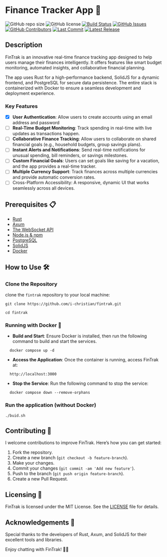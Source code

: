 # Finance Tracker App 🚀

![GitHub repo size](https://img.shields.io/github/repo-size/i-christian/fintrak?style=flat-square)
![GitHub license](https://img.shields.io/github/license/i-christian/fintrak?style=flat-square)
[![Build Status](https://github.com/i-christian/fintrak/actions/workflows/tests.yml/badge.svg)](https://github.com/i-christian/fintrak/actions/workflows/tests.yml)
[![GitHub Issues](https://img.shields.io/github/issues/i-christian/fintrak)](https://github.com/i-christian/fintrak/issues)
[![GitHub Contributors](https://img.shields.io/github/contributors/i-christian/fintrak)](https://github.com/i-christian/fintrak/graphs/contributors)
[![Last Commit](https://img.shields.io/github/last-commit/i-christian/fintrak)](https://github.com/i-christian/fintrak/commits/main)
[![Latest Release](https://img.shields.io/github/v/release/i-christian/fintrak?include_prereleases)](https://github.com/i-christian/fintrak/releases)


## Description

FinTrak is an innovative real-time finance tracking app designed to help users manage their finances intelligently. It offers features like smart budget monitoring, automated insights, and collaborative financial planning. 

The app uses Rust for a high-performance backend, SolidJS for a dynamic frontend, and PostgreSQL for secure data persistence. The entire stack is containerized with Docker to ensure a seamless development and deployment experience.

### Key Features
- [x] **User Authentication**: Allow users to create accounts using an email address and password
- [ ] **Real-Time Budget Monitoring**: Track spending in real-time with live updates as transactions happen.
- [ ] **Collaborative Finance Tracking**: Allow users to collaborate on shared financial goals (e.g., household budgets, group savings plans).
- [ ] **Instant Alerts and Notifications**: Send real-time notifications for unusual spending, bill reminders, or savings milestones.
- [ ] **Custom Financial Goals**: Users can set goals like saving for a vacation, and the app provides a real-time tracker.
- [ ] **Multiple Currency Support**: Track finances across multiple currencies and provide automatic conversion rates.
- [ ] Cross-Platform Accessibility: A responsive, dynamic UI that works seamlessly across all devices.

## Prerequisites 📋
- [Rust](https://www.rust-lang.org/)
- [Axum](https://docs.rs/axum/latest/axum/)
- [The WebSocket API](https://developer.mozilla.org/en-US/docs/Web/API/WebSockets_API)
- [Node.js & npm](https://nodejs.org/)
- [PostgreSQL](https://www.postgresql.org/)
- [SolidJS](https://docs.solidjs.com/)
- [Docker](https://www.docker.com/)

## How to Use 🛠️

### Clone the Repository
clone the `fintrak` repository to your local machine:
```
git clone https://github.com/i-christian/fintrak.git

cd fintrak
```

### Running with Docker 🐳
- **Build and Start**: Ensure Docker is installed, then run the following command to build and start the services.
```
  docker compose up -d
```

- **Access the Application**: Once the container is running, access FinTrak at:
```
  http://localhost:3000
```
- **Stop the Service**: Run the following command to stop the service:
```
  docker compose down --remove-orphans
```

### Run the application (without Docker)
```
./buid.sh
```

## Contributing 🤝

I welcome contributions to improve FinTrak. Here’s how you can get started:

1. Fork the repository.
2. Create a new branch (`git checkout -b feature-branch`).
3. Make your changes.
4. Commit your changes (`git commit -am 'Add new feature'`).
5. Push to the branch (`git push origin feature-branch`).
6. Create a new Pull Request.

## Licensing 📄
FinTrak is licensed under the MIT License. See the [LICENSE](LICENSE) file for details.

## Acknowledgements 🙌
Special thanks to the developers of Rust, Axum, and SolidJS for their excellent tools and libraries.

Enjoy chatting with FinTrak! 🚀💬

